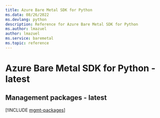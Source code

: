 ```yaml
---
title: Azure Bare Metal SDK for Python
ms.data: 08/26/2022
ms.devlang: python
description: Reference for Azure Bare Metal SDK for Python
ms.author: lmazuel
author: lmazuel
ms.service: baremetal
ms.topic: reference
---
```

# Azure Bare Metal SDK for Python - latest

## Management packages - latest
[!INCLUDE [mgmt-packages](bare-metal-mgmt-index.md)]
